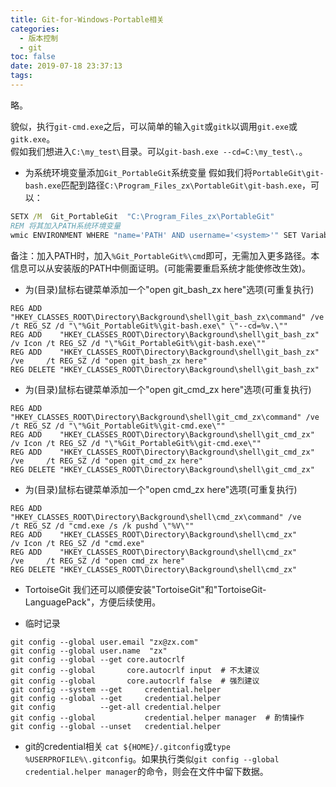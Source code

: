 ```yaml
---
title: Git-for-Windows-Portable相关
categories:
  - 版本控制
  - git
toc: false
date: 2019-07-18 23:37:13
tags:
---
```

略。
<!-- more -->
貌似，执行`git-cmd.exe`之后，可以简单的输入`git`或`gitk`以调用`git.exe`或`gitk.exe`。  
假如我们想进入`C:\my_test\`目录。可以`git-bash.exe --cd=C:\my_test\.`。  

* 为系统环境变量添加`Git_PortableGit`系统变量
假如我们将`PortableGit\git-bash.exe`匹配到路径`C:\Program_Files_zx\PortableGit\git-bash.exe`，可以：
```bat
SETX /M  Git_PortableGit  "C:\Program_Files_zx\PortableGit"
REM 将其加入PATH系统环境变量
wmic ENVIRONMENT WHERE "name='PATH' AND username='<system>'" SET VariableValue="%PATH%;%Git_PortableGit%\cmd;"
```
备注：加入PATH时，加入`%Git_PortableGit%\cmd`即可，无需加入更多路径。本信息可以从安装版的PATH中侧面证明。(可能需要重启系统才能使修改生效)。

* 为(目录)鼠标右键菜单添加一个"open git_bash_zx here"选项(可重复执行)
```
REG ADD    "HKEY_CLASSES_ROOT\Directory\Background\shell\git_bash_zx\command" /ve     /t REG_SZ /d "\"%Git_PortableGit%\git-bash.exe\" \"--cd=%v.\""
REG ADD    "HKEY_CLASSES_ROOT\Directory\Background\shell\git_bash_zx"         /v Icon /t REG_SZ /d "\"%Git_PortableGit%\git-bash.exe\""
REG ADD    "HKEY_CLASSES_ROOT\Directory\Background\shell\git_bash_zx"         /ve     /t REG_SZ /d "open git_bash_zx here"
REG DELETE "HKEY_CLASSES_ROOT\Directory\Background\shell\git_bash_zx"
```

* 为(目录)鼠标右键菜单添加一个"open git_cmd_zx here"选项(可重复执行)
```
REG ADD    "HKEY_CLASSES_ROOT\Directory\Background\shell\git_cmd_zx\command" /ve     /t REG_SZ /d "\"%Git_PortableGit%\git-cmd.exe\""
REG ADD    "HKEY_CLASSES_ROOT\Directory\Background\shell\git_cmd_zx"         /v Icon /t REG_SZ /d "\"%Git_PortableGit%\git-cmd.exe\""
REG ADD    "HKEY_CLASSES_ROOT\Directory\Background\shell\git_cmd_zx"         /ve     /t REG_SZ /d "open git_cmd_zx here"
REG DELETE "HKEY_CLASSES_ROOT\Directory\Background\shell\git_cmd_zx"
```

* 为(目录)鼠标右键菜单添加一个"open cmd_zx here"选项(可重复执行)
```
REG ADD    "HKEY_CLASSES_ROOT\Directory\Background\shell\cmd_zx\command" /ve     /t REG_SZ /d "cmd.exe /s /k pushd \"%V\""
REG ADD    "HKEY_CLASSES_ROOT\Directory\Background\shell\cmd_zx"         /v Icon /t REG_SZ /d "cmd.exe"
REG ADD    "HKEY_CLASSES_ROOT\Directory\Background\shell\cmd_zx"         /ve     /t REG_SZ /d "open cmd_zx here"
REG DELETE "HKEY_CLASSES_ROOT\Directory\Background\shell\cmd_zx"
```

* TortoiseGit
我们还可以顺便安装"TortoiseGit"和"TortoiseGit-LanguagePack"，方便后续使用。

* 临时记录
```
git config --global user.email "zx@zx.com"
git config --global user.name  "zx"
git config --global --get core.autocrlf
git config --global       core.autocrlf input  # 不太建议
git config --global       core.autocrlf false  # 强烈建议
git config --system --get     credential.helper
git config --global --get     credential.helper
git config          --get-all credential.helper
git config --global           credential.helper manager  # 酌情操作
git config --global --unset   credential.helper
```

* git的credential相关
`cat ${HOME}/.gitconfig`或`type %USERPROFILE%\.gitconfig`。如果执行类似`git config --global credential.helper manager`的命令，则会在文件中留下数据。
